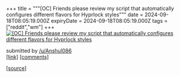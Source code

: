 +++
title = """[OC] Friends please review my script that automatically configures different flavors for Hyprlock styles"""
date = 2024-09-18T08:05:19.000Z
expiryDate = 2024-09-18T08:05:19.000Z
tags = ["reddit","wm"]
+++
[![[OC] Friends please review my script that automatically configures different flavors for Hyprlock styles](https://external-preview.redd.it/MGVmMDM1YWl5aXBkMeDCJqZNkVHqsQecCdV5e1eNkTR6y1OQREfgLOIDYG_I.png?width=640&crop=smart&auto=webp&s=3033a8ea41528bc3f7ea96a470349e7bcb6758cb "[OC] Friends please review my script that automatically configures different flavors for Hyprlock styles")](https://www.reddit.com/r/unixporn/comments/1fjnlzf/oc_friends_please_review_my_script_that/)

submitted by [/u/Anshul086](https://www.reddit.com/user/Anshul086)  
[\[link\]](https://v.redd.it/hv87n4aiyipd1) [\[comments\]](https://www.reddit.com/r/unixporn/comments/1fjnlzf/oc_friends_please_review_my_script_that/)

[[source]](https://www.reddit.com/r/unixporn/comments/1fjnlzf/oc_friends_please_review_my_script_that/)
